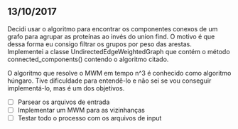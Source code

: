 ## 13/10/2017

Decidi usar o algoritmo para encontrar os componentes conexos de um grafo para agrupar as proteínas ao invés do union find.
O motivo é que dessa forma eu consigo filtrar os grupos por peso das arestas.  
Implementei a classe UndirectedEdgeWeightedGraph que contém o método connected_components() contendo o algoritmo citado.

O algoritmo que resolve o MWM em tempo n^3 é conhecido como algoritmo húngaro. Tive dificuldade para entendê-lo e não sei se
vou conseguir implementá-lo, mas é um dos objetivos.

- [ ] Parsear os arquivos de entrada
- [ ] Implementar um MWM para as vizinhanças
- [ ] Testar todo o processo com os arquivos de input
